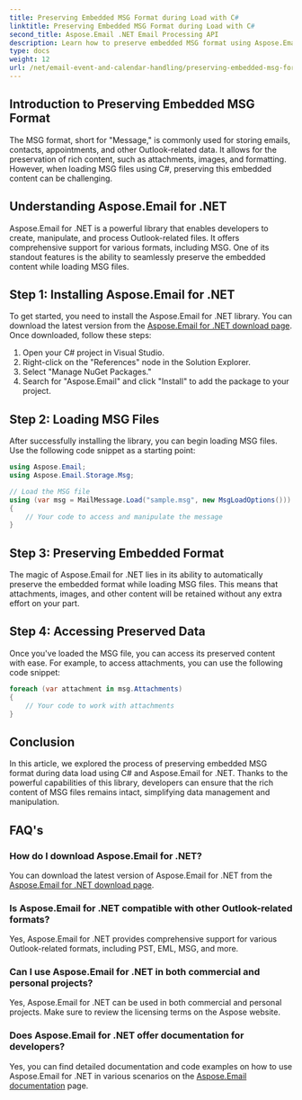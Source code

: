 ```yaml
---
title: Preserving Embedded MSG Format during Load with C#
linktitle: Preserving Embedded MSG Format during Load with C#
second_title: Aspose.Email .NET Email Processing API
description: Learn how to preserve embedded MSG format using Aspose.Email for .NET. Step-by-step guide with source code.
type: docs
weight: 12
url: /net/email-event-and-calendar-handling/preserving-embedded-msg-format-during-load-with-csharp/
---
```


## Introduction to Preserving Embedded MSG Format

The MSG format, short for "Message," is commonly used for storing emails, contacts, appointments, and other Outlook-related data. It allows for the preservation of rich content, such as attachments, images, and formatting. However, when loading MSG files using C#, preserving this embedded content can be challenging.

## Understanding Aspose.Email for .NET

Aspose.Email for .NET is a powerful library that enables developers to create, manipulate, and process Outlook-related files. It offers comprehensive support for various formats, including MSG. One of its standout features is the ability to seamlessly preserve the embedded content while loading MSG files.

## Step 1: Installing Aspose.Email for .NET

To get started, you need to install the Aspose.Email for .NET library. You can download the latest version from the [Aspose.Email for .NET download page](https://releases.aspose.com/email/net). Once downloaded, follow these steps:

1. Open your C# project in Visual Studio.
2. Right-click on the "References" node in the Solution Explorer.
3. Select "Manage NuGet Packages."
4. Search for "Aspose.Email" and click "Install" to add the package to your project.

## Step 2: Loading MSG Files

After successfully installing the library, you can begin loading MSG files. Use the following code snippet as a starting point:

```csharp
using Aspose.Email;
using Aspose.Email.Storage.Msg;

// Load the MSG file
using (var msg = MailMessage.Load("sample.msg", new MsgLoadOptions()))
{
    // Your code to access and manipulate the message
}
```

## Step 3: Preserving Embedded Format

The magic of Aspose.Email for .NET lies in its ability to automatically preserve the embedded format while loading MSG files. This means that attachments, images, and other content will be retained without any extra effort on your part.

## Step 4: Accessing Preserved Data

Once you've loaded the MSG file, you can access its preserved content with ease. For example, to access attachments, you can use the following code snippet:

```csharp
foreach (var attachment in msg.Attachments)
{
    // Your code to work with attachments
}
```

## Conclusion

In this article, we explored the process of preserving embedded MSG format during data load using C# and Aspose.Email for .NET. Thanks to the powerful capabilities of this library, developers can ensure that the rich content of MSG files remains intact, simplifying data management and manipulation.

## FAQ's

### How do I download Aspose.Email for .NET?

You can download the latest version of Aspose.Email for .NET from the [Aspose.Email for .NET download page](https://releases.aspose.com/email/net).

### Is Aspose.Email for .NET compatible with other Outlook-related formats?

Yes, Aspose.Email for .NET provides comprehensive support for various Outlook-related formats, including PST, EML, MSG, and more.

### Can I use Aspose.Email for .NET in both commercial and personal projects?

Yes, Aspose.Email for .NET can be used in both commercial and personal projects. Make sure to review the licensing terms on the Aspose website.

### Does Aspose.Email for .NET offer documentation for developers?

Yes, you can find detailed documentation and code examples on how to use Aspose.Email for .NET in various scenarios on the [Aspose.Email documentation](https://reference.aspose.com/email/net) page.
